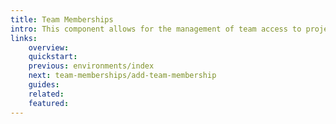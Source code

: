 ```yaml
---
title: Team Memberships
intro: This component allows for the management of team access to project environments. You can grant access to new teams by assigning them a role, or view existing memberships.
links:
    overview:
    quickstart:
    previous: environments/index
    next: team-memberships/add-team-membership
    guides:
    related:
    featured:
---
```

